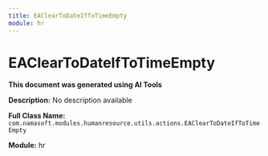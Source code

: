 ```yaml
---
title: EAClearToDateIfToTimeEmpty
module: hr
---
```



<div class='entity-flows'>

# EAClearToDateIfToTimeEmpty

**This document was generated using AI Tools**

**Description:** No description available

**Full Class Name:** `com.namasoft.modules.humanresource.utils.actions.EAClearToDateIfToTimeEmpty`

**Module:** hr


</div>


